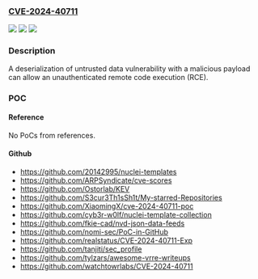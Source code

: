 ### [CVE-2024-40711](https://cve.mitre.org/cgi-bin/cvename.cgi?name=CVE-2024-40711)
![](https://img.shields.io/static/v1?label=Product&message=Backup%20and%20%20Recovery&color=blue)
![](https://img.shields.io/static/v1?label=Version&message=12.1.2%3C%3D%2012.1.2%20&color=brighgreen)
![](https://img.shields.io/static/v1?label=Vulnerability&message=n%2Fa&color=brighgreen)

### Description

A deserialization of untrusted data vulnerability with a malicious payload can allow an unauthenticated remote code execution (RCE).

### POC

#### Reference
No PoCs from references.

#### Github
- https://github.com/20142995/nuclei-templates
- https://github.com/ARPSyndicate/cve-scores
- https://github.com/Ostorlab/KEV
- https://github.com/S3cur3Th1sSh1t/My-starred-Repositories
- https://github.com/XiaomingX/cve-2024-40711-poc
- https://github.com/cyb3r-w0lf/nuclei-template-collection
- https://github.com/fkie-cad/nvd-json-data-feeds
- https://github.com/nomi-sec/PoC-in-GitHub
- https://github.com/realstatus/CVE-2024-40711-Exp
- https://github.com/tanjiti/sec_profile
- https://github.com/tylzars/awesome-vrre-writeups
- https://github.com/watchtowrlabs/CVE-2024-40711

